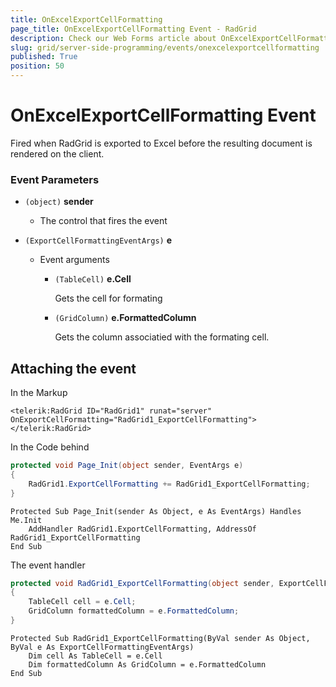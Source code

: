 ```yaml
---
title: OnExcelExportCellFormatting
page_title: OnExcelExportCellFormatting Event - RadGrid
description: Check our Web Forms article about OnExcelExportCellFormatting Event.
slug: grid/server-side-programming/events/onexcelexportcellformatting
published: True
position: 50
---
```


# OnExcelExportCellFormatting Event

Fired when RadGrid is exported to Excel before the resulting document is rendered on the client.

### Event Parameters

* `(object)` **sender**

    * The control that fires the event

* `(ExportCellFormattingEventArgs)` **e**

    * Event arguments 

        * `(TableCell)` **e.Cell**
            
            Gets the cell for formating

        * `(GridColumn)` **e.FormattedColumn**

            Gets the column associatied with the formating cell.
            
            

## Attaching the event

In the Markup

````ASP.NET
<telerik:RadGrid ID="RadGrid1" runat="server" OnExportCellFormatting="RadGrid1_ExportCellFormatting">
</telerik:RadGrid>
````

In the Code behind

````C#
protected void Page_Init(object sender, EventArgs e)
{
    RadGrid1.ExportCellFormatting += RadGrid1_ExportCellFormatting;
}
````
````VB
Protected Sub Page_Init(sender As Object, e As EventArgs) Handles Me.Init
    AddHandler RadGrid1.ExportCellFormatting, AddressOf RadGrid1_ExportCellFormatting
End Sub
````

The event handler

````C#
protected void RadGrid1_ExportCellFormatting(object sender, ExportCellFormattingEventArgs e)
{
    TableCell cell = e.Cell;
    GridColumn formattedColumn = e.FormattedColumn;
}
````
````VB
Protected Sub RadGrid1_ExportCellFormatting(ByVal sender As Object, ByVal e As ExportCellFormattingEventArgs)
    Dim cell As TableCell = e.Cell
    Dim formattedColumn As GridColumn = e.FormattedColumn
End Sub
````

  
